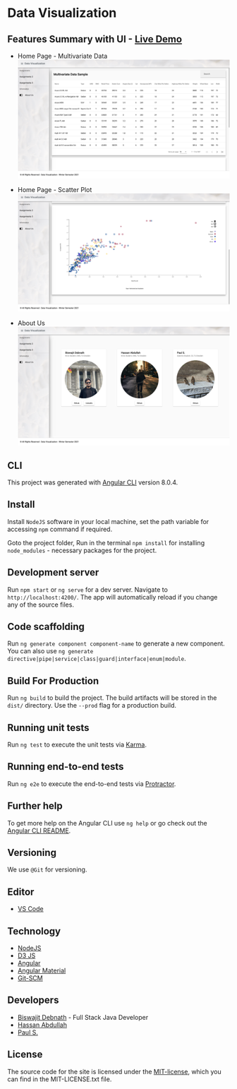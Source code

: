 # Data Visualization

## Features Summary with UI - [Live Demo](https://data-vis-ws2021-bhp.glitch.me/)

* Home Page - Multivariate Data
![Multivariate Data](https://github.com/coderbdsust/datavis-assignment/blob/master/demo-img/mvd-sample-v1.png)

* Home Page - Scatter Plot
![Scater Plot](https://github.com/coderbdsust/datavis-assignment/blob/master/demo-img/scatter-plot-v1.png)

* About Us
![About Us](https://github.com/coderbdsust/datavis-assignment/blob/master/demo-img/aboutus-v1.png)

## CLI

This project was generated with [Angular CLI](https://github.com/angular/angular-cli) version 8.0.4.

## Install

Install `NodeJS` software in your local machine, set the path variable for accessing `npm` command if required.

Goto the project folder, Run in the terminal `npm install` for installing `node_modules` - necessary packages for the project.

## Development server

Run `npm start` or `ng serve`  for a dev server. Navigate to `http://localhost:4200/`. The app will automatically reload if you change any of the source files.

## Code scaffolding

Run `ng generate component component-name` to generate a new component. You can also use `ng generate directive|pipe|service|class|guard|interface|enum|module`.

## Build For Production

Run `ng build` to build the project. The build artifacts will be stored in the `dist/` directory. Use the `--prod` flag for a production build.

## Running unit tests

Run `ng test` to execute the unit tests via [Karma](https://karma-runner.github.io).

## Running end-to-end tests

Run `ng e2e` to execute the end-to-end tests via [Protractor](http://www.protractortest.org/).

## Further help

To get more help on the Angular CLI use `ng help` or go check out the [Angular CLI README](https://github.com/angular/angular-cli/blob/master/README.md).

## Versioning

We use `@Git` for versioning.

## Editor

* [VS Code](https://code.visualstudio.com/ "VSCode Home Page")

## Technology
* [NodeJS](https://nodejs.org/en/ "NodeJS Home Page")
* [D3 JS](https://d3js.org/ "D3 JS Home Page")
* [Angular ](https://angular.io/ "Angular Home Page")
* [Angular Material](https://material.angular.io/ "Angular Material Home Page")
* [Git-SCM](https://git-scm.com/ "Git Home Page")

## Developers

* [Biswajit Debnath](https://www.linkedin.com/in/coderbd/ "Biswajit Debnath's LinkedIn Profile") - Full Stack Java Developer
* [Hassan Abdullah](# "Hassan Abdullah's LinkedIn Profile")
* [Paul S.](# "Paul S.'s LinkedIn Profile")

## License

The source code for the site is licensed under the [MIT-license](https://opensource.org/licenses/MIT), which you can find in the MIT-LICENSE.txt file.